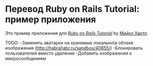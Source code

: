 # Перевод Ruby on Rails Tutorial: пример приложения

Это пример приложения для
[*Ruby on Rails Tutorial*](http://railstutorial.org/)
by [Майкл Хартл](http://michaelhartl.com/).


TODO:
-Заменить аватарки на хранимые локально\в облаке изображения (http://habrahabr.ru/sandbox/40855/)
-Блокировать пользователей вместо удаления
-Добавить изображения к микросообщениям
